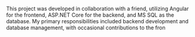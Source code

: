 This project was developed in collaboration with a friend, utilizing Angular for the frontend, ASP.NET Core for the backend, and MS SQL as the database. My primary responsibilities included backend development and database management, with occasional contributions to the fron
